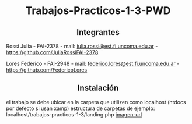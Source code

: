 <div align="center">

# Trabajos-Practicos-1-3-PWD




## Integrantes
</div>

Rossi Julia
    - FAI-2378
    - mail: julia.rossi@est.fi.uncoma.edu.ar
    - https://github.com/JuliaRossiFAI-2378


Lores Federico
    - FAI-2948
    - mail: federico.lores@est.fi.uncoma.edu.ar
    - https://github.com/FedericoLores



<div align="center">

## Instalación

</div>

el trabajo se debe ubicar en la carpeta que utilizen como localhost (htdocs por defecto si usan xamp)
estructura de carpetas de ejemplo: localhost/trabajos-practicos-1-3/landing.php
[imagen-url]



[imagen-url]: blob:https://mega.nz/e87536b6-8a3f-4e88-9c18-010b1496d81d

